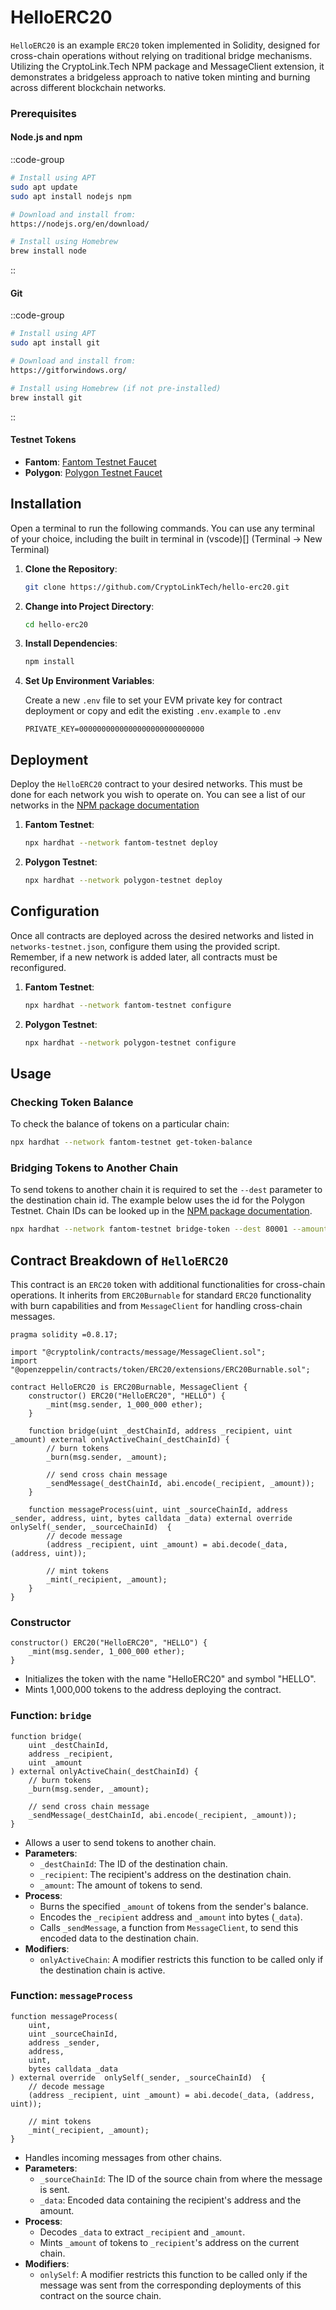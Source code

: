 # HelloERC20

`HelloERC20` is an example `ERC20` token implemented in Solidity, designed for cross-chain operations without relying on traditional bridge mechanisms. Utilizing the CryptoLink.Tech NPM package and MessageClient extension, it demonstrates a bridgeless approach to native token minting and burning across different blockchain networks.

### Prerequisites

#### Node.js and npm
::code-group
```bash [Linux (Ubuntu/Debian)]
# Install using APT
sudo apt update
sudo apt install nodejs npm
```

```bash [Windows]
# Download and install from:
https://nodejs.org/en/download/
```

```bash [macOS]
# Install using Homebrew
brew install node
```
::

#### Git
::code-group
```bash [Linux (Ubuntu/Debian)]
# Install using APT
sudo apt install git
```

```bash [Windows]
# Download and install from:
https://gitforwindows.org/
```

```bash [macOS]
# Install using Homebrew (if not pre-installed)
brew install git
```
::

#### Testnet Tokens
- **Fantom**: [Fantom Testnet Faucet](https://faucet.fantom.network/)
- **Polygon**: [Polygon Testnet Faucet](https://faucet.polygon.technology/)


## Installation

Open a terminal to run the following commands. You can use any terminal of your choice, including the built in terminal in (vscode)[] (Terminal -> New Terminal)

1. **Clone the Repository**: 
   ```bash
   git clone https://github.com/CryptoLinkTech/hello-erc20.git
   ```

2. **Change into Project Directory**:
   ```bash
   cd hello-erc20
   ```

3. **Install Dependencies**:
   ```bash
   npm install
   ```

4. **Set Up Environment Variables**:
   
   Create a new `.env` file to set your EVM private key for contract deployment or copy and edit the existing `.env.example` to `.env`
    ```
    PRIVATE_KEY=0000000000000000000000000000
    ```

## Deployment

Deploy the `HelloERC20` contract to your desired networks. This must be done for each network you wish to operate on. You can see a list of our networks in the [NPM package documentation](https://github.com/CryptoLinkTech/npm?tab=readme-ov-file#testnets)

1. **Fantom Testnet**:
   ```bash
   npx hardhat --network fantom-testnet deploy
   ```

2. **Polygon Testnet**:
   ```bash
   npx hardhat --network polygon-testnet deploy
   ```

## Configuration

Once all contracts are deployed across the desired networks and listed in `networks-testnet.json`, configure them using the provided script. Remember, if a new network is added later, all contracts must be reconfigured.

1. **Fantom Testnet**:
   ```bash
   npx hardhat --network fantom-testnet configure
   ```

2. **Polygon Testnet**:
   ```bash
   npx hardhat --network polygon-testnet configure
   ```

## Usage

### Checking Token Balance

To check the balance of tokens on a particular chain:

```bash
npx hardhat --network fantom-testnet get-token-balance
```

### Bridging Tokens to Another Chain

To send tokens to another chain it is required to set the `--dest` parameter to the destination chain id. The example below uses the id for the Polygon Testnet. Chain IDs can be looked up in the [NPM package documentation](https://github.com/CryptoLinkTech/npm?tab=readme-ov-file#testnets).

```bash
npx hardhat --network fantom-testnet bridge-token --dest 80001 --amount 50
```

## Contract Breakdown of `HelloERC20`

This contract is an `ERC20` token with additional functionalities for cross-chain operations. It inherits from `ERC20Burnable` for standard `ERC20` functionality with burn capabilities and from `MessageClient` for handling cross-chain messages.

```solidity
pragma solidity =0.8.17;

import "@cryptolink/contracts/message/MessageClient.sol";
import "@openzeppelin/contracts/token/ERC20/extensions/ERC20Burnable.sol";

contract HelloERC20 is ERC20Burnable, MessageClient {
    constructor() ERC20("HelloERC20", "HELLO") {
        _mint(msg.sender, 1_000_000 ether);
    }

    function bridge(uint _destChainId, address _recipient, uint _amount) external onlyActiveChain(_destChainId) {
        // burn tokens
        _burn(msg.sender, _amount);

        // send cross chain message
        _sendMessage(_destChainId, abi.encode(_recipient, _amount));
    }

    function messageProcess(uint, uint _sourceChainId, address _sender, address, uint, bytes calldata _data) external override  onlySelf(_sender, _sourceChainId)  {
        // decode message
        (address _recipient, uint _amount) = abi.decode(_data, (address, uint));

        // mint tokens
        _mint(_recipient, _amount);
    }
}
```

### Constructor

```solidity
constructor() ERC20("HelloERC20", "HELLO") {
    _mint(msg.sender, 1_000_000 ether);
}
```

- Initializes the token with the name "HelloERC20" and symbol "HELLO".
- Mints 1,000,000 tokens to the address deploying the contract.

### Function: `bridge`

```solidity
function bridge(
    uint _destChainId, 
    address _recipient, 
    uint _amount
) external onlyActiveChain(_destChainId) {
    // burn tokens
    _burn(msg.sender, _amount);

    // send cross chain message
    _sendMessage(_destChainId, abi.encode(_recipient, _amount));
}
```

- Allows a user to send tokens to another chain.
- **Parameters**:
  - `_destChainId`: The ID of the destination chain.
  - `_recipient`: The recipient's address on the destination chain.
  - `_amount`: The amount of tokens to send.
- **Process**:
  - Burns the specified `_amount` of tokens from the sender's balance.
  - Encodes the `_recipient` address and `_amount` into bytes (`_data`).
  - Calls `_sendMessage`, a function from `MessageClient`, to send this encoded data to the destination chain.
- **Modifiers**:
  - `onlyActiveChain`: A modifier restricts this function to be called only if the destination chain is active.

### Function: `messageProcess`

```solidity
function messageProcess(
    uint, 
    uint _sourceChainId, 
    address _sender, 
    address, 
    uint, 
    bytes calldata _data
) external override  onlySelf(_sender, _sourceChainId)  {
    // decode message
    (address _recipient, uint _amount) = abi.decode(_data, (address, uint));

    // mint tokens
    _mint(_recipient, _amount);
}
```

- Handles incoming messages from other chains.
- **Parameters**:
  - `_sourceChainId`: The ID of the source chain from where the message is sent.
  - `_data`: Encoded data containing the recipient's address and the amount.
- **Process**:
  - Decodes `_data` to extract `_recipient` and `_amount`.
  - Mints `_amount` of tokens to `_recipient`'s address on the current chain.
- **Modifiers**:
  - `onlySelf`: A modifier restricts this function to be called only if the message was sent from the corresponding deployments of this contract on the source chain.
